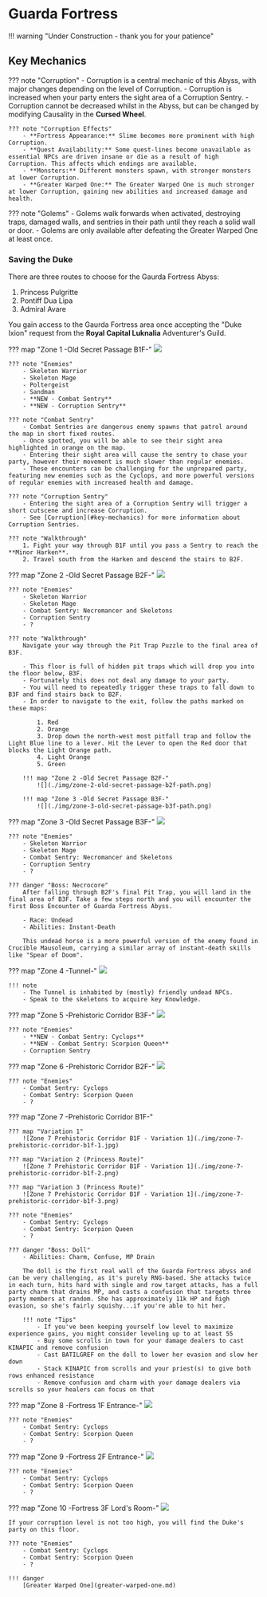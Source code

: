 # Guarda Fortress

!!! warning "Under Construction - thank you for your patience"

## Key Mechanics

??? note "Corruption"
    - Corruption is a central mechanic of this Abyss, with major changes depending on the level of Corruption.
    - Corruption is increased when your party enters the sight area of a Corruption Sentry.
    - Corruption cannot be decreased whilst in the Abyss, but can be changed by modifying Causality in the **Cursed Wheel**.

    ??? note "Corruption Effects"
        - **Fortress Appearance:** Slime becomes more prominent with high Corruption.
        - **Quest Availability:** Some quest-lines become unavailable as essential NPCs are driven insane or die as a result of high Corruption. This affects which endings are available.
        - **Monsters:** Different monsters spawn, with stronger monsters at lower Corruption. 
        - **Greater Warped One:** The Greater Warped One is much stronger at lower Corruption, gaining new abilities and increased damage and health.

??? note "Golems"
    - Golems walk forwards when activated, destroying traps, damaged walls, and sentries in their path until they reach a solid wall or door.
    - Golems are only available after defeating the Greater Warped One at least once.

### Saving the Duke

There are three routes to choose for the Gaurda Fortress Abyss:

1. Princess Pulgritte
2. Pontiff Dua Lipa
3. Admiral Avare

You gain access to the Gaurda Fortress area once accepting the "Duke Ixion" request from the **Royal Capital Luknalia** Adventurer's Guild.

??? map "Zone 1 -Old Secret Passage B1F-"
    ![](./img/zone-1-old-secret-passage-b1f.jpg)

    ??? note "Enemies"
        - Skeleton Warrior
        - Skeleton Mage
        - Poltergeist
        - Sandman
        - **NEW - Combat Sentry**
        - **NEW - Corruption Sentry**

    ??? note "Combat Sentry"
        - Combat Sentries are dangerous enemy spawns that patrol around the map in short fixed routes.
        - Once spotted, you will be able to see their sight area highlighted in orange on the map.
        - Entering their sight area will cause the sentry to chase your party, however their movement is much slower than regular enemies.
        - These encounters can be challenging for the unprepared party, featuring new enemies such as the Cyclops, and more powerful versions of regular enemies with increased health and damage.

    ??? note "Corruption Sentry"
        - Entering the sight area of a Corruption Sentry will trigger a short cutscene and increase Corruption.
        - See [Corruption](#key-mechanics) for more information about Corruption Sentries.

    ??? note "Walkthrough"
        1. Fight your way through B1F until you pass a Sentry to reach the **Minor Harken**.
        2. Travel south from the Harken and descend the stairs to B2F.

??? map "Zone 2 -Old Secret Passage B2F-"
    ![](./img/zone-2-old-secret-passage-b2f.jpg)

    ??? note "Enemies"
        - Skeleton Warrior
        - Skeleton Mage
        - Combat Sentry: Necromancer and Skeletons
        - Corruption Sentry
        - ?

    ??? note "Walkthrough"
        Navigate your way through the Pit Trap Puzzle to the final area of B3F.

        - This floor is full of hidden pit traps which will drop you into the floor below, B3F.
        - Fortunately this does not deal any damage to your party.
        - You will need to repeatedly trigger these traps to fall down to B3F and find stairs back to B2F.
        - In order to navigate to the exit, follow the paths marked on these maps:

            1. Red
            2. Orange
            3. Drop down the north-west most pitfall trap and follow the Light Blue line to a lever. Hit the Lever to open the Red door that blocks the Light Orange path.
            4. Light Orange
            5. Green

        !!! map "Zone 2 -Old Secret Passage B2F-"
            ![](./img/zone-2-old-secret-passage-b2f-path.png)

        !!! map "Zone 3 -Old Secret Passage B3F-"
            ![](./img/zone-3-old-secret-passage-b3f-path.png)

??? map "Zone 3 -Old Secret Passage B3F-"
    ![](./img/zone-3-old-secret-passage-b3f.jpg)

    ??? note "Enemies"
        - Skeleton Warrior
        - Skeleton Mage
        - Combat Sentry: Necromancer and Skeletons
        - Corruption Sentry
        - ?

    ??? danger "Boss: Necrocore"
        After falling through B2F's final Pit Trap, you will land in the final area of B3F. Take a few steps north and you will encounter the first Boss Encounter of Guarda Fortress Abyss.

        - Race: Undead
        - Abilities: Instant-Death

        This undead horse is a more powerful version of the enemy found in Crucible Mausoleum, carrying a similar array of instant-death skills like "Spear of Doom".

??? map "Zone 4 -Tunnel-"
    ![](./img/zone-4-tunnel.jpg)

    !!! note
        - The Tunnel is inhabited by (mostly) friendly undead NPCs.
        - Speak to the skeletons to acquire key Knowledge.

??? map "Zone 5 -Prehistoric Corridor B3F-"
    ![](./img/zone-5-prehistoric-corridor-b3f.jpg)

    ??? note "Enemies"
        - **NEW - Combat Sentry: Cyclops**
        - **NEW - Combat Sentry: Scorpion Queen**
        - Corruption Sentry

??? map "Zone 6 -Prehistoric Corridor B2F-"
    ![](./img/zone-6-prehistoric-corridor-b2f.jpg)

    ??? note "Enemies"
        - Combat Sentry: Cyclops
        - Combat Sentry: Scorpion Queen
        - ?

??? map "Zone 7 -Prehistoric Corridor B1F-"

    ??? map "Variation 1"
        ![Zone 7 Prehistoric Corridor B1F - Variation 1](./img/zone-7-prehistoric-corridor-b1f-1.jpg)

    ??? map "Variation 2 (Princess Route)"
        ![Zone 7 Prehistoric Corridor B1F - Variation 1](./img/zone-7-prehistoric-corridor-b1f-2.png)

    ??? map "Variation 3 (Princess Route)"
        ![Zone 7 Prehistoric Corridor B1F - Variation 1](./img/zone-7-prehistoric-corridor-b1f-3.png)

    ??? note "Enemies"
        - Combat Sentry: Cyclops
        - Combat Sentry: Scorpion Queen
        - ?

    ??? danger "Boss: Doll"
        - Abilities: Charm, Confuse, MP Drain

        The doll is the first real wall of the Guarda Fortress abyss and can be very challenging, as it's purely RNG-based. She attacks twice in each turn, hits hard with single and row target attacks, has a full party charm that drains MP, and casts a confusion that targets three party members at random. She has approximately 11k HP and high evasion, so she's fairly squishy...if you're able to hit her.

        !!! note "Tips"
            - If you've been keeping yourself low level to maximize experience gains, you might consider leveling up to at least 55
            - Buy some scrolls in town for your damage dealers to cast KINAPIC and remove confusion
            - Cast BATILGREF on the doll to lower her evasion and slow her down
            - Stack KINAPIC from scrolls and your priest(s) to give both rows enhanced resistance
            - Remove confusion and charm with your damage dealers via scrolls so your healers can focus on that

??? map "Zone 8 -Fortress 1F Entrance-"
    ![](./img/zone-8-fortress-1f-entrance.jpg)

    ??? note "Enemies"
        - Combat Sentry: Cyclops
        - Combat Sentry: Scorpion Queen
        - ?

??? map "Zone 9 -Fortress 2F Entrance-"
    ![](./img/zone-9-fortress-2f-office.jpg)

    ??? note "Enemies"
        - Combat Sentry: Cyclops
        - Combat Sentry: Scorpion Queen
        - ?

??? map "Zone 10 -Fortress 3F Lord's Room-"
    ![](./img/zone-10-fortress-3f-lords-room.jpg)
    
    If your corruption level is not too high, you will find the Duke's party on this floor.

    ??? note "Enemies"
        - Combat Sentry: Cyclops
        - Combat Sentry: Scorpion Queen
        - ?

    !!! danger
        [Greater Warped One](greater-warped-one.md)